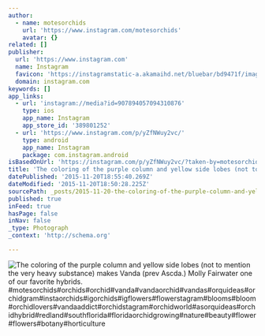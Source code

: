 ```yaml
---
author:
  - name: motesorchids
    url: 'https://www.instagram.com/motesorchids'
    avatar: {}
related: []
publisher:
  url: 'https://www.instagram.com'
  name: Instagram
  favicon: 'https://instagramstatic-a.akamaihd.net/bluebar/bd9471f/images/ico/favicon.ico'
  domain: instagram.com
keywords: []
app_links:
  - url: 'instagram://media?id=907894057094310876'
    type: ios
    app_name: Instagram
    app_store_id: '389801252'
  - url: 'https://www.instagram.com/p/yZfNWuy2vc/'
    type: android
    app_name: Instagram
    package: com.instagram.android
isBasedOnUrl: 'https://instagram.com/p/yZfNWuy2vc/?taken-by=motesorchids'
title: 'The coloring of the purple column and yellow side lobes (not to mention the very heavy substance) makes Vanda (prev Ascda.) Molly Fairwater one of our favorite hybrids. #motesorchids#orchids#orchid#vanda#vandaorchid#vandas#orquideas#orchidgram#instaorchids#igorchids#igflowers#flowerstagram#blooms#bloom#orchidlovers#vandaaddict#orchidstagram#orchidworld#asorquideas#orchidhybrid#redland#southflorida#floridaorchidgrowing#nature#beauty#flower#flowers#botany#horticulture'
datePublished: '2015-11-20T18:55:40.269Z'
dateModified: '2015-11-20T18:50:28.225Z'
sourcePath: _posts/2015-11-20-the-coloring-of-the-purple-column-and-yellow-side-lobes-not.md
published: true
inFeed: true
hasPage: false
inNav: false
_type: Photograph
_context: 'http://schema.org'

---
```

![The coloring of the purple column and yellow side lobes &lpar;not to mention the very heavy substance&rpar; makes Vanda &lpar;prev Ascda&period;&rpar; Molly Fairwater one of our favorite hybrids&period; &num;motesorchids&num;orchids&num;orchid&num;vanda&num;vandaorchid&num;vandas&num;orquideas&num;orchidgram&num;instaorchids&num;igorchids&num;igflowers&num;flowerstagram&num;blooms&num;bloom&num;orchidlovers&num;vandaaddict&num;orchidstagram&num;orchidworld&num;asorquideas&num;orchidhybrid&num;redland&num;southflorida&num;floridaorchidgrowing&num;nature&num;beauty&num;flower&num;flowers&num;botany&num;horticulture](https://scontent.cdninstagram.com/hphotos-xaf1/t51.2885-15/e15/10919318_828842283840877_5812348_n.jpg)